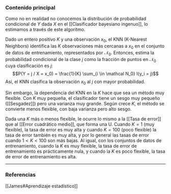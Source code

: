### Contenido principal

Como no en realidad no conocemos la distribución de probabilidad condicional de $Y$ dada $X$ en el [[Clasificador bayesiano ingenuo]], lo estimamos a través de este algoritmo.

Dado un entero positivo $K$ y una observación $x_0$, el KNN (K-Nearest Neighbors) identifica las $K$ observaciones más cercanas a $x_0$ en el conjunto de datos de entrenamiento, representados por $\mathcal N_0$. Entonces, estima la probabilidad condicional de la clase $j$ como la fracción de puntos en $\mathcal N_0$ cuya clasificación es $j$:
$$P(Y = j / X = x_0) = \frac{1}{K} \sum_{i \in \mathcal N_0} I(y_i = j)$$
Así, el KNN clasifica la observación $x_0$ al $j$ con mayor probabilidad.

Sin embargo, la dependencia del KNN en la $K$ hace que sea un método muy flexible. Con $K$ muy pequeña, el clasificador tiene un sesgo muy pequeño ([[Sesgadez]]) pero una varianza muy grande. Según crece $K$, el método se convierte menos flexible, con baja varianza pero alto sesgo.

Dada una $K$ más o menos flexible, le ocurre lo mismo a la [[Tasa de error]] que al [[Error cuadrático medio]], que forma una U. Cuando $K = 1$ (muy flexible), la tasa de error es muy alta y cuando $K = 100$ (poco flexible) la tasa de error también es muy alta, y por lo general las tasas de error cuando $1 < K < 100$ son más bajas. Al igual, con los conjuntos de datos de entrenamiento, cuando la $K$ es muy flexible, la tasa de error de entrenamiento es prácticamente nula, y cuando la $K$ es poco flexible, la tasa de error de entrenamiento es alta.

--- 
### Referencias

[[James#Aprendizaje estadístico]]